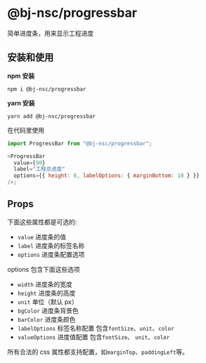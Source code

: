 # @bj-nsc/progressbar

简单进度条，用来显示工程进度

## 安装和使用

**npm 安装**

```
npm i @bj-nsc/progressbar
```

**yarn 安装**

```
yarn add @bj-nsc/progressbar
```

在代码里使用

```javascript
import ProgressBar from "@bj-nsc/progressbar";

<ProgressBar
  value={90}
  label="工程总进度"
  options={{ height: 8, labelOptions: { marginBottom: 10 } }}
/>;
```

## Props

下面这些属性都是可选的:

- `value` 进度条的值
- `label` 进度条的标签名称
- `options` 进度条配置选项

options 包含下面这些选项

- `width` 进度条的宽度
- `height` 进度条的高度
- `unit` 单位（默认 px）
- `bgColor` 进度条背景色
- `barColor` 进度条颜色
- `labelOptions` 标签名称配置 包含`fontSize`、`unit`、`color`
- `valueOptions` 进度值配置 包含`fontSize`、 `unit`、`color`

所有合法的 css 属性都支持配置，如`marginTop`、`paddingLeft`等。
